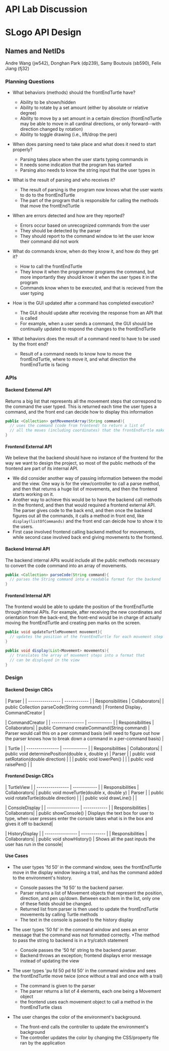 # API Lab Discussion
# SLogo API Design

## Names and NetIDs
Andre Wang (jw542),
Donghan Park (dp239),
Samy Boutouis (sb590),
Felix Jiang (fj32)

### Planning Questions

* What behaviors (methods) should the frontEndTurtle have?
    * Ability to be shown/hidden
    * Ability to rotate by a set amount (either by absolute or relative degree)
    * Ability to move by a set amount in a certain direction (frontEndTurtle may be able to move in all cardinal directions, or only forward--with direction changed by rotation)
    * Ability to toggle drawing (i.e., lift/drop the pen)

* When does parsing need to take place and what does it need to start properly?
    * Parsing takes place when the user starts typing commands in
    * It needs some indication that the program has started
    * Parsing also needs to know the string input that the user types in

* What is the result of parsing and who receives it?
    * The result of parsing is the program now knows what the user wants to do to the frontEndTurtle
    * The part of the program that is responsible for calling the methods that move the frontEndTurtle

* When are errors detected and how are they reported?
    * Errors occur based on unrecognized commands from the user
    * They should be detected by the parser
    * They should report to the command window to let the user know their command did not work

* What do commands know, when do they know it, and how do they get it?
    * How to call the frontEndTurtle
    * They know it when the programmer programs the command, but more importantly they should know it when the user types it in the program
    * Commands know when to be executed, and that is recieved from the user typing

* How is the GUI updated after a command has completed execution?
    * The GUI should update after receiving the response from an API that is called
    * For example, when a user sends a command, the GUI should be continually updated to respond the changes to the frontEndTurtle

* What behaviors does the result of a command need to have to be used by the front end?
    * Result of a command needs to know how to move the frontEndTurtle, where to move it, and what direction the frontEndTurtle is facing

### APIs

#### Backend External API
Returns a big list that represents all the movement steps that correspond to the command the user typed. This is returned each time the user types a command, and the front end can decide how to display this information

```java
public <Collection> getMovementArray(String command){
  // uses the command (code from frontend) to return a list of 
  // all the moves (including coordinates) that the frontEndTurtle makes
}
```

#### Frontend External API
We believe that the backend should have no instance of the frontend for the way we want to design the project, so most of the public methods of the frontend are part of its internal API.
* We did consider another way of passing information between the model and the view. One way is for the view/controller to call a parse method, and then that returns a huge list of movements, and then the frontend starts working on it.
* Another way to achieve this would be to have the backend call methods in the frontend, and then that would required a frontend external API. The parser gives code to the back end, and then once the backend figures out all the commands, it calls a method in front end, like `display(listOfCommands)` and the front end can deicde how to show it to the users.
* First case involved frontend calling backend method for movements, while second case involved back end giving movements to the frontend.


#### Backend Internal API
The backend internal APIs would include all the public methods necessary to convert the code command into an array of movements.

```java
public <Collection> parseCode(String command){
  // parses the String command into a readable format for the backend
}
```


#### Frontend Internal API
The frontend would be able to update the position of the frontEndTurtle through internal APIs. For example, after receiving the new coordinates and orientation from the back-end, the front-end would be in charge of actually moving the frontEndTurtle and creating pen marks on the screen.

```java
public void updateTurtleMovement movement){
  // updates the position of the frontEndTurtle for each movement step
}
```
```java
public void display(List<Movement> movements){
  // translates the array of movement steps into a format that 
  // can be displayed in the view
}
```

### Design

#### Backend Design CRCs

| Parser                          |
| ---------------- | ------------ |
| Responsibilities | Collaborators|
| public Collection parseCode(String command) | Frontend Display，CommandCreator |

| CommandCreator                  |
| ---------------- | ------------ |
| Responsibilities | Collaborators|
| public Command createCommand(String command) | Parser would call this on a per command basis (will need to figure out how the parser knows how to break down a command in a per-command basis) |

| Turtle                          |
| ---------------- | ------------ |
| Responsibilities | Collaborators|
| public void determinePosition(double x, double y) | Parser |
| public void setRotation(double direction) | |
| public void lowerPen() | |
| public void raisePen() | |


#### Frontend Design CRCs

| TurtleView                      |
| ---------------- | ------------ |
| Responsibilities | Collaborators|
| public void moveTurtle(double x, double y) | Parser |
| public void rotateTurtle(double direction) | |
| public void drawLine() | |

| ConsoleDisplay                  |
| ---------------- | ------------ |
| Responsibilities | Collaborators|
| public showConsole() | Displays the text box for user to type, when user presses enter the console takes what is in the box and gives it off to backend|

| HistoryDisplay                  |
| ---------------- | ------------ |
| Responsibilities | Collaborators|
| public void showHistory() | Shows all the past inputs the user has run in the console|

#### Use Cases

* The user types 'fd 50' in the command window, sees the frontEndTurtle move in the display window leaving a trail, and has the command added to the environment's history.
    * Console passes the 'fd 50' to the backend parser.
    * Parser returns a list of Movement objects that represent the position, direction, and pen up/down. Between each item in the list, only one of these fields should be changed.
    * Returned list from parser is then used to update the frontEndTurtle movements by calling Turtle methods
    * The text in the console is passed to the history display

* The user types '50 fd' in the command window and sees an error message that the command was not formatted correctly.
  \*The method to pass the string to backend is in a try/catch statement
    * Console passes the '50 fd' string to the backend parser.
    * Backend throws an exception; frontend displays error message instead of updating the view

* The user types 'pu fd 50 pd fd 50' in the command window and sees the frontEndTurtle move twice (once without a trail and once with a trail)
    * The command is given to the parser
    * The parser returns a list of 4 elements, each one being a Movement object
    * the frontend uses each movement object to call a method in the frontEndTurtle class

* The user changes the color of the environment's background.
    * The front-end calls the controller to update the environment's background
    * The controller updates the color by changing the CSS/property file ran by the application